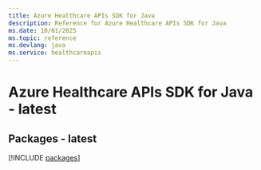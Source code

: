 ```yaml
---
title: Azure Healthcare APIs SDK for Java
description: Reference for Azure Healthcare APIs SDK for Java
ms.date: 10/01/2025
ms.topic: reference
ms.devlang: java
ms.service: healthcareapis
---
```

# Azure Healthcare APIs SDK for Java - latest
## Packages - latest
[!INCLUDE [packages](healthcare-apis-index.md)]